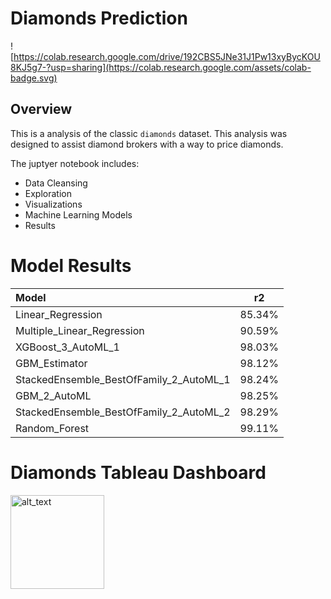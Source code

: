 # Diamonds Prediction

![https://colab.research.google.com/drive/192CBS5JNe31J1Pw13xyBycKOU8KJ5g7-?usp=sharing](https://colab.research.google.com/assets/colab-badge.svg)

## Overview

This is a analysis of the classic `diamonds` dataset. This analysis was designed to assist diamond brokers with a way to price diamonds. 

The juptyer notebook includes:

* Data Cleansing
* Exploration
* Visualizations
* Machine Learning Models
* Results


# Model Results

|           Model                         |    r2    |
|:----------------------------------------|:--------:|
|        Linear_Regression	              |  85.34%	 |   
|       Multiple_Linear_Regression       	|  90.59%	 |  
|          XGBoost_3_AutoML_1	            |  98.03%	 |  
|            GBM_Estimator              	|  98.12%	 |  
| StackedEnsemble_BestOfFamily_2_AutoML_1	|  98.24%	 |
|           GBM_2_AutoML                 	|  98.25%	 |  
| StackedEnsemble_BestOfFamily_2_AutoML_2	|  98.29%	 |  
|          Random_Forest	                |  99.11%	 |

# Diamonds Tableau Dashboard

[<img alt="alt_text" width="150px" src="https://sybyl.com/wp-content/uploads/2019/11/Tableau-Logo-for-website.jpg" />](https://public.tableau.com/app/profile/kyle.w.brown/viz/Diamonds_16516232030110/DiamondsOverview?publish=yes/)
	
	
	
	
	
	
	
	

